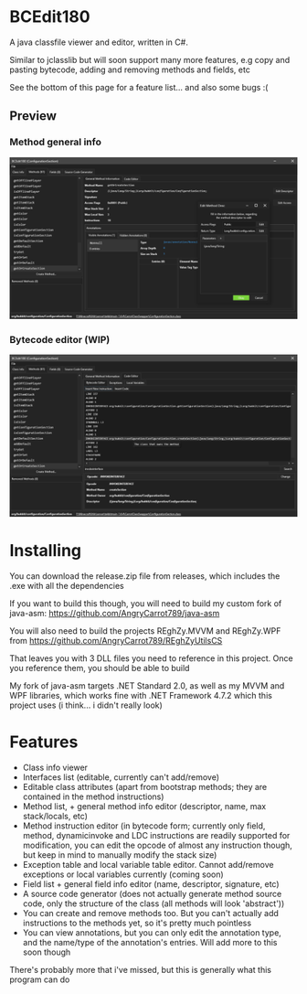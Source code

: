 # BCEdit180
A java classfile viewer and editor, written in C#. 

Similar to jclasslib but will soon support many more features, e.g copy and pasting bytecode, adding and removing methods and fields, etc

See the bottom of this page for a feature list... and also some bugs :(

## Preview
### Method general info
![](BCEdit180_2022-07-25_22.17.51.png)
### Bytecode editor (WIP)
![](BCEdit180_2022-07-25_22.21.55.png)

# Installing
You can download the release.zip file from releases, which includes the .exe with all the dependencies

If you want to build this though, you will need to build my custom fork of java-asm: https://github.com/AngryCarrot789/java-asm

You will also need to build the projects REghZy.MVVM and REghZy.WPF from https://github.com/AngryCarrot789/REghZyUtilsCS

That leaves you with 3 DLL files you need to reference in this project. Once you reference them, you should be able to build

My fork of java-asm targets .NET Standard 2.0, as well as my MVVM and WPF libraries, which works fine with .NET Framework 4.7.2 which this project uses (i think... i didn't really look)

# Features
- Class info viewer
- Interfaces list (editable, currently can't add/remove)
- Editable class attributes (apart from bootstrap methods; they are contained in the method instructions)
- Method list, + general method info editor (descriptor, name, max stack/locals, etc)
- Method instruction editor (in bytecode form; currently only field, method, dynamicinvoke and LDC instructions are readily supported for modification, you can edit the opcode of almost any instruction though, but keep in mind to manually modify the stack size)
- Exception table and local variable table editor. Cannot add/remove exceptions or local variables currently (coming soon)
- Field list + general field info editor (name, descriptor, signature, etc)
- A source code generator (does not actually generate method source code, only the structure of the class (all methods will look 'abstract'))
- You can create and remove methods too. But you can't actually add instructions to the methods yet, so it's pretty much pointless
- You can view annotations, but you can only edit the annotation type, and the name/type of the annotation's entries. Will add more to this soon though

There's probably more that i've missed, but this is generally what this program can do
